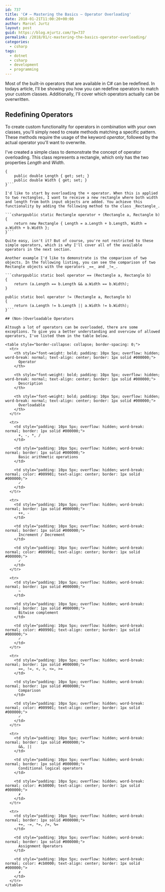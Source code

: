 ```yaml
---
id: 737
title: 'C# – Mastering the Basics – Operator Overloading'
date: 2018-01-21T11:00:20+00:00
author: Marcel Jurtz
layout: post
guid: https://blog.mjurtz.com/?p=737
permalink: /2018/01/c-mastering-the-basics-operator-overloading/
categories:
  - csharp
tags:
  - dotnet
  - csharp
  - development
  - programming
---
```

Most of the built-in operators that are available in C# can be redefined. In todays article, I'll be showing you how you can redefine operators to match your custom classes. Additionally, I'll cover which operators actually can be overwritten.

## <span>Redefining Operators<br /> </span>

To create custom functionality for operators in combination with your own classes, you'll simply need to create methods matching a specific pattern. These methods require the usage of the keyword _operator_, followed by the actual operator you'll want to overwrite.

I've created a simple class to demonstrate the concept of operator overloading. This class represents a rectangle, which only has the two properties _Length_ and _Width_.

```csharppublic class Rectangle
{
    public double Length { get; set; }
    public double Width { get; set; }
}```

I'd like to start by overloading the + operator. When this is applied to two rectangles, I want to receive a new rectangle where both width and length from both input objects are added. You achieve this functionality by adding the following method to the class _Rectangle_.

```csharppublic static Rectangle operator + (Rectangle a, Rectangle b)
{
    return new Rectangle { Length = a.Length + b.Length, Width = a.Width + b.Width };
}```

Quite easy, isn't it? But of course, you're not restricted to these simple operators, which is why I'll cover all of the available operators in the next section.

Another example I'd like to demonstrate is the comparison of two objects. In the following listing, you can see the comparison of two Rectangle objects with the operators _==_ and _!=_.

```csharppublic static bool operator == (Rectangle a, Rectangle b)
{
    return (a.Length == b.Length && a.Width == b.Width);
}

public static bool operator != (Rectangle a, Rectangle b)
{
    return (a.Length != b.Length || a.Width != b.Width);
}```

## (Non-)Overloadable Operators

Altough a lot of operators can be overloaded, there are some exceptions. To give you a better understanding and overview of allowed operators, I've listed them in the table below.

<table style="border-collapse: collapse; border-spacing: 0;">
  <tr>
    <th style="font-weight: bold; padding: 10px 5px; overflow: hidden; word-break: normal; text-align: center; border: 1px solid #000000;">
      Operator
    </th>
    
    <th style="font-weight: bold; padding: 10px 5px; overflow: hidden; word-break: normal; text-align: center; border: 1px solid #000000;">
      Description
    </th>
    
    <th style="font-weight: bold; padding: 10px 5px; overflow: hidden; word-break: normal; text-align: center; border: 1px solid #000000;">
      Overloadable
    </th>
  </tr>
  
  <tr>
    <td style="padding: 10px 5px; overflow: hidden; word-break: normal; border: 1px solid #000000;">
      +, -, *, /
    </td>
    
    <td style="padding: 10px 5px; overflow: hidden; word-break: normal; border: 1px solid #000000;">
      Basic arithmetic operations
    </td>
    
    <td style="padding: 10px 5px; overflow: hidden; word-break: normal; color: #009901; text-align: center; border: 1px solid #000000;">
      ✓
    </td>
  </tr>
  
  <tr>
    <td style="padding: 10px 5px; overflow: hidden; word-break: normal; border: 1px solid #000000;">
      ++, -
    </td>
    
    <td style="padding: 10px 5px; overflow: hidden; word-break: normal; border: 1px solid #000000;">
      Increment / Decrement
    </td>
    
    <td style="padding: 10px 5px; overflow: hidden; word-break: normal; color: #009901; text-align: center; border: 1px solid #000000;">
      ✓
    </td>
  </tr>
  
  <tr>
    <td style="padding: 10px 5px; overflow: hidden; word-break: normal; border: 1px solid #000000;">
      ~
    </td>
    
    <td style="padding: 10px 5px; overflow: hidden; word-break: normal; border: 1px solid #000000;">
      Bitwise complement
    </td>
    
    <td style="padding: 10px 5px; overflow: hidden; word-break: normal; color: #009901; text-align: center; border: 1px solid #000000;">
      ✓
    </td>
  </tr>
  
  <tr>
    <td style="padding: 10px 5px; overflow: hidden; word-break: normal; border: 1px solid #000000;">
      ==, !=, <, >, <=, >=
    </td>
    
    <td style="padding: 10px 5px; overflow: hidden; word-break: normal; border: 1px solid #000000;">
      Comparison
    </td>
    
    <td style="padding: 10px 5px; overflow: hidden; word-break: normal; color: #009901; text-align: center; border: 1px solid #000000;">
      ✓
    </td>
  </tr>
  
  <tr>
    <td style="padding: 10px 5px; overflow: hidden; word-break: normal; border: 1px solid #000000;">
      &&, ||
    </td>
    
    <td style="padding: 10px 5px; overflow: hidden; word-break: normal; border: 1px solid #000000;">
      Conditional logical operators
    </td>
    
    <td style="padding: 10px 5px; overflow: hidden; word-break: normal; color: #cb0000; text-align: center; border: 1px solid #000000;">
      ✗
    </td>
  </tr>
  
  <tr>
    <td style="padding: 10px 5px; overflow: hidden; word-break: normal; border: 1px solid #000000;">
      +=, -=, *=, /=, %=
    </td>
    
    <td style="padding: 10px 5px; overflow: hidden; word-break: normal; border: 1px solid #000000;">
      Assignment Operators
    </td>
    
    <td style="padding: 10px 5px; overflow: hidden; word-break: normal; color: #cb0000; text-align: center; border: 1px solid #000000;">
      ✗
    </td>
  </tr>
</table>